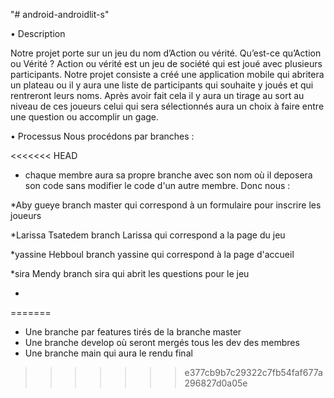 
"# android-androidlit-s"

•	Description

Notre projet porte sur un jeu du nom d’Action ou vérité. Qu’est-ce qu’Action ou Vérité ?  Action ou vérité est un jeu de société qui est joué avec plusieurs participants. Notre projet consiste a créé une application mobile qui abritera un plateau ou il y aura une liste de participants qui souhaite y joués et qui rentreront leurs noms. Après avoir fait cela il y aura un tirage au sort au niveau de ces joueurs celui qui sera sélectionnés aura un choix à faire entre une question ou accomplir un gage. 

•	Processus
Nous procédons par branches :

<<<<<<< HEAD
- chaque membre aura sa propre branche avec son nom où il deposera son code sans modifier le code d'un autre membre. Donc nous :

*Aby gueye branch master qui correspond à un formulaire pour inscrire les joueurs

*Larissa Tsatedem branch Larissa qui correspond a la page du jeu 

*yassine Hebboul branch yassine qui correspond à la page d'accueil

*sira Mendy branch sira qui abrit les questions pour le jeu

-	



=======
- Une branche par features tirés de la branche master
-	Une branche develop où seront mergés tous les dev des membres
-	Une branche main qui aura le rendu final
>>>>>>> e377cb9b7c29322c7fb54faf677a296827d0a05e
